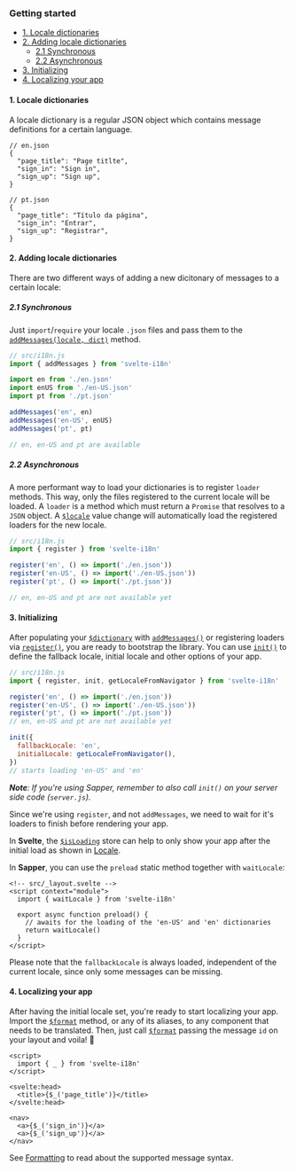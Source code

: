 ### Getting started

<!-- @import "[TOC]" {cmd="toc" depthFrom=4 depthTo=6 orderedList=false} -->

<!-- code_chunk_output -->

- [1. Locale dictionaries](#1-locale-dictionaries)
- [2. Adding locale dictionaries](#2-adding-locale-dictionaries)
  - [2.1 Synchronous](#21-synchronous)
  - [2.2 Asynchronous](#22-asynchronous)
- [3. Initializing](#3-initializing)
- [4. Localizing your app](#4-localizing-your-app)

<!-- /code_chunk_output -->

#### 1. Locale dictionaries

A locale dictionary is a regular JSON object which contains message definitions for a certain language.

```jsonc
// en.json
{
  "page_title": "Page titlte",
  "sign_in": "Sign in",
  "sign_up": "Sign up",
}

// pt.json
{
  "page_title": "Título da página",
  "sign_in": "Entrar",
  "sign_up": "Registrar",
}
```

#### 2. Adding locale dictionaries

There are two different ways of adding a new dicitonary of messages to a certain locale:

##### 2.1 Synchronous

Just `import`/`require` your locale `.json` files and pass them to the [`addMessages(locale, dict)`](/docs/Methods.md#addmessage) method.

```js
// src/i18n.js
import { addMessages } from 'svelte-i18n'

import en from './en.json'
import enUS from './en-US.json'
import pt from './pt.json'

addMessages('en', en)
addMessages('en-US', enUS)
addMessages('pt', pt)

// en, en-US and pt are available
```

##### 2.2 Asynchronous

A more performant way to load your dictionaries is to register `loader` methods. This way, only the files registered to the current locale will be loaded. A `loader` is a method which must return a `Promise` that resolves to a `JSON` object. A [`$locale`](/kaisermann/svelte-i18n/Locale) value change will automatically load the registered loaders for the new locale.

```js
// src/i18n.js
import { register } from 'svelte-i18n'

register('en', () => import('./en.json'))
register('en-US', () => import('./en-US.json'))
register('pt', () => import('./pt.json'))

// en, en-US and pt are not available yet
```

#### 3. Initializing

After populating your [`$dictionary`](/docs/Dictionary.md) with [`addMessages()`](/docs/Methods.md#addmessages) or registering loaders via [`register()`](/docs/Methods.md#register), you are ready to bootstrap the library. You can use [`init()`](/docs/Methods.md#init) to define the fallback locale, initial locale and other options of your app.

```js
// src/i18n.js
import { register, init, getLocaleFromNavigator } from 'svelte-i18n'

register('en', () => import('./en.json'))
register('en-US', () => import('./en-US.json'))
register('pt', () => import('./pt.json'))
// en, en-US and pt are not available yet

init({
  fallbackLocale: 'en',
  initialLocale: getLocaleFromNavigator(),
})
// starts loading 'en-US' and 'en'
```

_**Note**: If you're using Sapper, remember to also call `init()` on your server side code (`server.js`)._

Since we're using `register`, and not `addMessages`, we need to wait for it's loaders to finish before rendering your app.

In **Svelte**, the [`$isLoading`](/docs/Locale.md#loading) store can help to only show your app after the initial load as shown in [Locale](/docs/Locale.md#loading).

In **Sapper**, you can use the `preload` static method together with `waitLocale`:

```svelte
<!-- src/_layout.svelte -->
<script context="module">
  import { waitLocale } from 'svelte-i18n'

  export async function preload() {
    // awaits for the loading of the 'en-US' and 'en' dictionaries
    return waitLocale()
  }
</script>
```

Please note that the `fallbackLocale` is always loaded, independent of the current locale, since only some messages can be missing.

#### 4. Localizing your app

After having the initial locale set, you're ready to start localizing your app. Import the [`$format`](/docs/Formatting.md) method, or any of its aliases, to any component that needs to be translated. Then, just call [`$format`](/docs/Formatting.md) passing the message `id` on your layout and voila! 🎉

```svelte
<script>
  import { _ } from 'svelte-i18n'
</script>

<svelte:head>
  <title>{$_('page_title')}</title>
</svelte:head>

<nav>
  <a>{$_('sign_in')}</a>
  <a>{$_('sign_up')}</a>
</nav>
```

See [Formatting](/docs/Formatting.md) to read about the supported message syntax.
